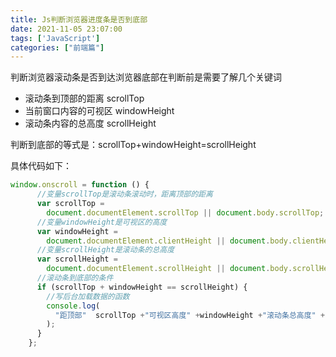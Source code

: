 ```yaml
---
title: Js判断浏览器进度条是否到底部
date: 2021-11-05 23:07:00
tags: ['JavaScript']
categories: ["前端篇"]
---
```


判断浏览器滚动条是否到达浏览器底部在判断前是需要了解几个关键词

- 滚动条到顶部的距离 scrollTop
- 当前窗口内容的可视区 windowHeight
- 滚动条内容的总高度 scrollHeight

判断到底部的等式是：scrollTop+windowHeight=scrollHeight

具体代码如下：

<!--more-->

```javascript
window.onscroll = function () {
      //变量scrollTop是滚动条滚动时，距离顶部的距离
      var scrollTop =
        document.documentElement.scrollTop || document.body.scrollTop;
      //变量windowHeight是可视区的高度
      var windowHeight =
        document.documentElement.clientHeight || document.body.clientHeight;
      //变量scrollHeight是滚动条的总高度
      var scrollHeight =
        document.documentElement.scrollHeight || document.body.scrollHeight;
      //滚动条到底部的条件
      if (scrollTop + windowHeight == scrollHeight) {
        //写后台加载数据的函数
        console.log(
          "距顶部"  scrollTop +"可视区高度" +windowHeight +"滚动条总高度" +scrollHeight
        );
      }
    };
```
